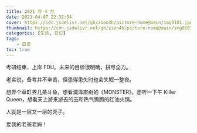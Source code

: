 ```yaml
---
title: 2021 年 4 月
date: 2021-04-07 22:32:54 
cover: https://cdn.jsdelivr.net/gh/zion4h/picture-home@main/img0101.jpg
thumbnail: https://cdn.jsdelivr.net/gh/zion4h/picture-home@main/img0101.jpg
categories: [生活, 日记]
tags:
    - 日记
toc: true
---
```


考研结束，上岸 FDU。未来的目标很明确，拼尽全力。

<!-- more -->

老实说，备考并不辛苦，但患得患失时也会失眠一整夜。

想弄个草缸养几条斗鱼，想看浦泽直树的《MONSTER》，想听一下午 Killer Queen，想看天上游来游去的云和热气腾腾的红油火锅。

人就是一层又一层的壳子。

爱我的老爸老妈！
